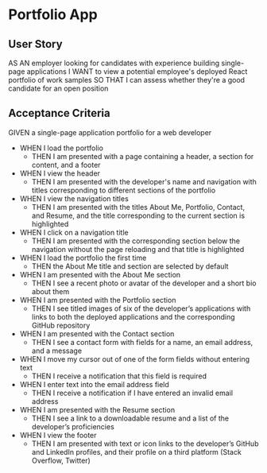 # Portfolio App

## User Story
AS AN employer looking for candidates with experience building single-page applications
I WANT to view a potential employee's deployed React portfolio of work samples
SO THAT I can assess whether they're a good candidate for an open position

## Acceptance Criteria
GIVEN a single-page application portfolio for a web developer
- WHEN I load the portfolio
  - THEN I am presented with a page containing a header, a section for content, and a footer
- WHEN I view the header
  - THEN I am presented with the developer's name and navigation with titles corresponding to different sections of the portfolio
- WHEN I view the navigation titles
  - THEN I am presented with the titles About Me, Portfolio, Contact, and Resume, and the title corresponding to the current section is highlighted
- WHEN I click on a navigation title
  - THEN I am presented with the corresponding section below the navigation without the page reloading and that title is highlighted
- WHEN I load the portfolio the first time
  - THEN the About Me title and section are selected by default
- WHEN I am presented with the About Me section
  - THEN I see a recent photo or avatar of the developer and a short bio about them
- WHEN I am presented with the Portfolio section
  - THEN I see titled images of six of the developer’s applications with links to both the deployed applications and the corresponding GitHub repository
- WHEN I am presented with the Contact section
  - THEN I see a contact form with fields for a name, an email address, and a message
- WHEN I move my cursor out of one of the form fields without entering text
  - THEN I receive a notification that this field is required
- WHEN I enter text into the email address field
  - THEN I receive a notification if I have entered an invalid email address
- WHEN I am presented with the Resume section
  - THEN I see a link to a downloadable resume and a list of the developer’s proficiencies
- WHEN I view the footer
  - THEN I am presented with text or icon links to the developer’s GitHub and LinkedIn profiles, and their profile on a third platform (Stack Overflow, Twitter) 